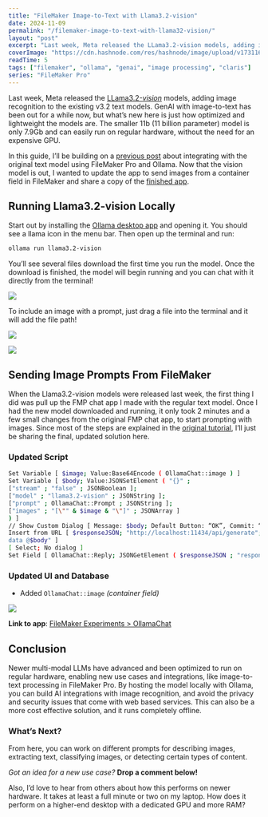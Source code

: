 ```yaml
---
title: "FileMaker Image-to-Text with Llama3.2-vision"
date: 2024-11-09
permalink: "/filemaker-image-to-text-with-llama32-vision/"
layout: "post"
excerpt: "Last week, Meta released the LLama3.2-vision models, adding image recognition to the existing v3.2 text models. GenAI with image-to-text has been out for a while now, but what’s new here is just how optimized and lightweight the models are. The small..."
coverImage: "https://cdn.hashnode.com/res/hashnode/image/upload/v1731169343754/d5bb93ae-77d8-4c82-8c07-3211b2ff8f26.png"
readTime: 5
tags: ["filemaker", "ollama", "genai", "image processing", "claris"]
series: "FileMaker Pro"
---
```


Last week, Meta released the [LLama3.2-*vision*](https://ollama.com/library/llama3.2-vision) models, adding image recognition to the existing v3.2 text models. GenAI with image-to-text has been out for a while now, but what’s new here is just how optimized and lightweight the models are. The smaller 11b (11 billion parameter) model is only 7.9Gb and can easily run on regular hardware, without the need for an expensive GPU.

In this guide, I’ll be building on a [previous post](https://blog.greenflux.us/local-llms-and-filemaker-pro) about integrating with the original text model using FileMaker Pro and Ollama. Now that the vision model is out, I wanted to update the app to send images from a container field in FileMaker and share a copy of the [finished app](https://github.com/GreenFluxLLC/FileMaker-Experiments/tree/main/OllamaChat).

## Running Llama3.2-vision Locally

Start out by installing the [Ollama desktop app](https://ollama.com/download) and opening it. You should see a llama icon in the menu bar. Then open up the terminal and run:

```bash
ollama run llama3.2-vision
```

You’ll see several files download the first time you run the model. Once the download is finished, the model will begin running and you can chat with it directly from the terminal!

![](https://cdn.hashnode.com/res/hashnode/image/upload/v1731167586934/832fd947-fb70-4e97-b7bb-df105ca95cb6.png)

To include an image with a prompt, just drag a file into the terminal and it will add the file path!

![](https://cdn.hashnode.com/res/hashnode/image/upload/v1731167934603/19869bb3-8833-46b9-b4f8-9b31c9bb0531.gif)

![](https://cdn.hashnode.com/res/hashnode/image/upload/v1731168152472/af7b5b97-a68b-440c-b9d9-03c784adc009.png)

## Sending Image Prompts From FileMaker

When the Llama3.2-vision models were released last week, the first thing I did was pull up the FMP chat app I made with the regular text model. Once I had the new model downloaded and running, it only took 2 minutes and a few small changes from the original FMP chat app, to start prompting with images. Since most of the steps are explained in the [original tutorial](https://blog.greenflux.us/local-llms-and-filemaker-pro), I’ll just be sharing the final, updated solution here.

### Updated Script

```bash
Set Variable [ $image; Value:Base64Encode ( OllamaChat::image ) ]
Set Variable [ $body; Value:JSONSetElement ( "{}" ;
["stream" ; "false" ; JSONBoolean ];
["model" ; "llama3.2-vision" ; JSONString ];
["prompt" ; OllamaChat::Prompt ; JSONString ];
["images" ; "[\"" & $image & "\"]" ; JSONArray ]
) ]
// Show Custom Dialog [ Message: $body; Default Button: “OK”, Commit: “Yes”; Button 2: “Cancel”, Commit: “No” ]
Insert from URL [ $responseJSON; "http://localhost:11434/api/generate"; cURL options: "--header \"Content-Type: application/json\" --
data @$body" ]
[ Select; No dialog ]
Set Field [ OllamaChat::Reply; JSONGetElement ( $responseJSON ; "response" ) ]
```

### Updated UI and Database

* Added `OllamaChat::image` *(container field)*

![](https://cdn.hashnode.com/res/hashnode/image/upload/v1731168894413/d1a4add9-a5cc-41c8-a7bb-02df58c9f76c.png)

**Link to app**: [FileMaker Experiments &gt; OllamaChat](https://github.com/GreenFluxLLC/FileMaker-Experiments/tree/main/OllamaChat)

## Conclusion

Newer multi-modal LLMs have advanced and been optimized to run on regular hardware, enabling new use cases and integrations, like image-to-text processing in FileMaker Pro. By hosting the model locally with Ollama, you can build AI integrations with image recognition, and avoid the privacy and security issues that come with web based services. This can also be a more cost effective solution, and it runs completely offline.

### What’s Next?

From here, you can work on different prompts for describing images, extracting text, classifying images, or detecting certain types of content.

*Got an idea for a new use case?* **Drop a comment below!**

Also, I’d love to hear from others about how this performs on newer hardware. It takes at least a full minute or two on my laptop. How does it perform on a higher-end desktop with a dedicated GPU and more RAM?